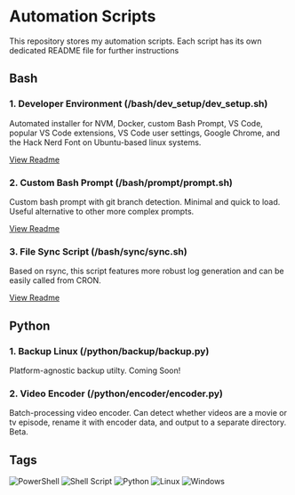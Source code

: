 # Automation Scripts

This repository stores my automation scripts. Each script has its own dedicated README file for further instructions

## Bash

### 1. Developer Environment (/bash/dev_setup/dev_setup.sh)

Automated installer for NVM, Docker, custom Bash Prompt, VS Code, popular VS Code extensions, VS Code user settings, Google Chrome, and the Hack Nerd Font on Ubuntu-based linux systems.

[View Readme](https://github.com/merogersdev/automation/blob/main/bash/dev_setup/dev_setup.md)

### 2. Custom Bash Prompt (/bash/prompt/prompt.sh)

Custom bash prompt with git branch detection. Minimal and quick to load. Useful alternative to other more complex prompts.

[View Readme](https://github.com/merogersdev/automation/blob/main/bash/prompt/prompt.md)

### 3. File Sync Script (/bash/sync/sync.sh)

Based on rsync, this script features more robust log generation and can be easily called from CRON.

[View Readme](https://github.com/merogersdev/automation/blob/main/bash/sync/sync.md)

## Python

### 1. Backup Linux (/python/backup/backup.py)

Platform-agnostic backup utilty. Coming Soon!

### 2. Video Encoder (/python/encoder/encoder.py)

Batch-processing video encoder. Can detect whether videos are a movie or tv episode, rename it with encoder data, and output to a separate directory. Beta.

## Tags

![PowerShell](https://img.shields.io/badge/PowerShell-%235391FE.svg?style=for-the-badge&logo=powershell&logoColor=white)
![Shell Script](https://img.shields.io/badge/shell_script-%23121011.svg?style=for-the-badge&logo=gnu-bash&logoColor=white)
![Python](https://img.shields.io/badge/python-3670A0?style=for-the-badge&logo=python&logoColor=ffdd54)
![Linux](https://img.shields.io/badge/Linux-FCC624?style=for-the-badge&logo=linux&logoColor=black)
![Windows](https://img.shields.io/badge/Windows-0078D6?style=for-the-badge&logo=windows&logoColor=white)
